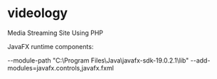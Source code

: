 # videology
Media Streaming Site Using PHP

JavaFX runtime components:

--module-path "C:\Program Files\Java\javafx-sdk-19.0.2.1\lib" --add-modules=javafx.controls,javafx.fxml
